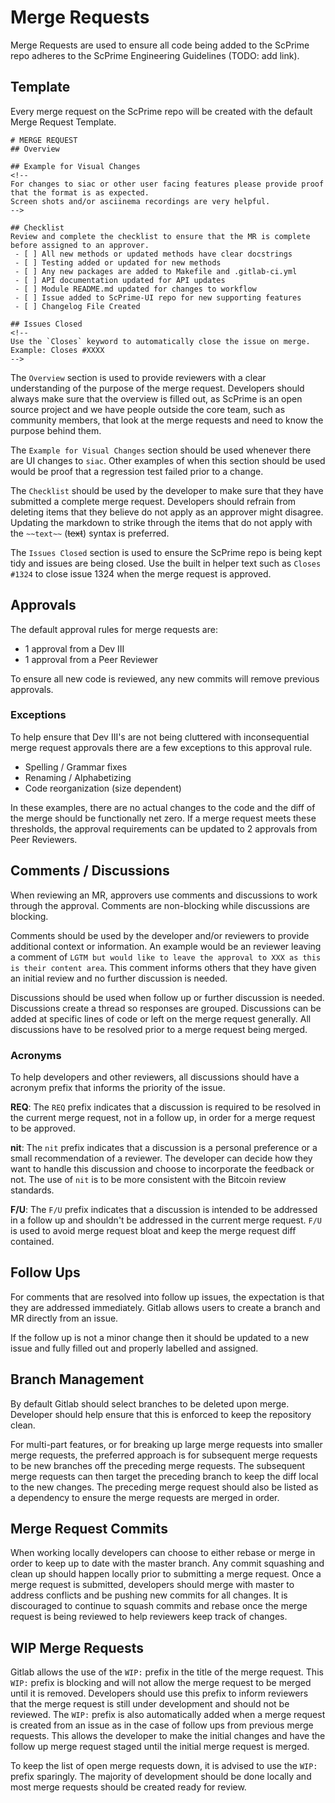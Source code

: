 # Merge Requests
Merge Requests are used to ensure all code being added to the ScPrime repo adheres
to the ScPrime Engineering Guidelines (TODO: add link).

## Template
Every merge request on the ScPrime repo will be created with the default Merge
Request Template.
```
# MERGE REQUEST
## Overview

## Example for Visual Changes
<!--
For changes to siac or other user facing features please provide proof that the format is as expected.  
Screen shots and/or asciinema recordings are very helpful.
-->

## Checklist
Review and complete the checklist to ensure that the MR is complete before assigned to an approver.
 - [ ] All new methods or updated methods have clear docstrings
 - [ ] Testing added or updated for new methods
 - [ ] Any new packages are added to Makefile and .gitlab-ci.yml
 - [ ] API documentation updated for API updates
 - [ ] Module README.md updated for changes to workflow
 - [ ] Issue added to ScPrime-UI repo for new supporting features
 - [ ] Changelog File Created

## Issues Closed
<!--
Use the `Closes` keyword to automatically close the issue on merge.  
Example: Closes #XXXX  
-->

```
The `Overview` section is used to provide reviewers with a clear understanding
of the purpose of the merge request. Developers should always make sure that the
overview is filled out, as ScPrime is an open source project and we have people
outside the core team, such as community members, that look at the merge
requests and need to know the purpose behind them.

The `Example for Visual Changes` section should be used whenever there are UI
changes to `siac`. Other examples of when this section should be used would be
proof that a regression test failed prior to a change.

The `Checklist` should be used by the developer to make sure that they have
submitted a complete merge request. Developers should refrain from deleting
items that they believe do not apply as an approver might disagree. Updating the
markdown to strike through the items that do not apply with the `~~text~~`
(~~text~~) syntax is preferred. 

The `Issues Closed` section is used to ensure the ScPrime repo is being kept tidy
and issues are being closed. Use the built in helper text such as `Closes #1324`
to close issue 1324 when the merge request is approved.

## Approvals
The default approval rules for merge requests are:
 - 1 approval from a Dev III
 - 1 approval from a Peer Reviewer

To ensure all new code is reviewed, any new commits will remove previous
approvals.

### Exceptions
To help ensure that Dev III's are not being cluttered with inconsequential merge
request approvals there are a few exceptions to this approval rule.
 - Spelling / Grammar fixes
 - Renaming / Alphabetizing
 - Code reorganization (size dependent)

In these examples, there are no actual changes to the code and the diff of the
merge should be functionally net zero. If a merge request meets these
thresholds, the approval requirements can be updated to 2 approvals from Peer
Reviewers. 

## Comments / Discussions
When reviewing an MR, approvers use comments and discussions to work through the
approval. Comments are non-blocking while discussions are blocking. 

Comments should be used by the developer and/or reviewers to provide additional
context or information. An example would be an reviewer leaving a comment of
`LGTM but would like to leave the approval to XXX as this is their content
area`. This comment informs others that they have given an initial review and no
further discussion is needed.

Discussions should be used when follow up or further discussion is needed.
Discussions create a thread so responses are grouped. Discussions can be added
at specific lines of code or left on the merge request generally. All
discussions have to be resolved prior to a merge request being merged.

### Acronyms
To help developers and other reviewers, all discussions should have a acronym
prefix that informs the priority of the issue.

**REQ**: The `REQ` prefix indicates that a discussion is required to be resolved
in the current merge request, not in a follow up, in order for a merge request
to be approved.

**nit**: The `nit` prefix indicates that a discussion is a personal preference
or a small recommendation of a reviewer. The developer can decide how they want
to handle this discussion and choose to incorporate the feedback or not. The use
of `nit` is to be more consistent with the Bitcoin review standards.

**F/U**: The `F/U` prefix indicates that a discussion is intended to be
addressed in a follow up and shouldn't be addressed in the current merge
request. `F/U` is used to avoid merge request bloat and keep the merge request
diff contained.

## Follow Ups
For comments that are resolved into follow up issues, the expectation is that
they are addressed immediately. Gitlab allows users to create a branch and MR
directly from an issue.

If the follow up is not a minor change then it should be updated to a new issue
and fully filled out and properly labelled and assigned.

## Branch Management
By default Gitlab should select branches to be deleted upon merge. Developer
should help ensure that this is enforced to keep the repository clean.

For multi-part features, or for breaking up large merge requests into smaller
merge requests, the preferred approach is for subsequent merge requests to be
new branches off the preceding merge requests. The subsequent merge requests can
then target the preceding branch to keep the diff local to the new changes. The
preceding merge request should also be listed as a dependency to ensure the
merge requests are merged in order.

## Merge Request Commits
When working locally developers can choose to either rebase or merge in order to
keep up to date with the master branch. Any commit squashing and clean up should
happen locally prior to submitting a merge request. Once a merge request is
submitted, developers should merge with master to address conflicts and be
pushing new commits for all changes. It is discouraged to continue to squash
commits and rebase once the merge request is being reviewed to help reviewers
keep track of changes.

## WIP Merge Requests 
Gitlab allows the use of the `WIP:` prefix in the title of the merge request.
This `WIP:` prefix is blocking and will not allow the merge request to be merged
until it is removed. Developers should use this prefix to inform reviewers that
the merge request is still under development and should not be reviewed. The
`WIP:` prefix is also automatically added when a merge request is created from
an issue as in the case of follow ups from previous merge requests. This allows
the developer to make the initial changes and have the follow up merge request
staged until the initial merge request is merged.

To keep the list of open merge requests down, it is advised to use the `WIP:`
prefix sparingly. The majority of development should be done locally and most
merge requests should be created ready for review.
